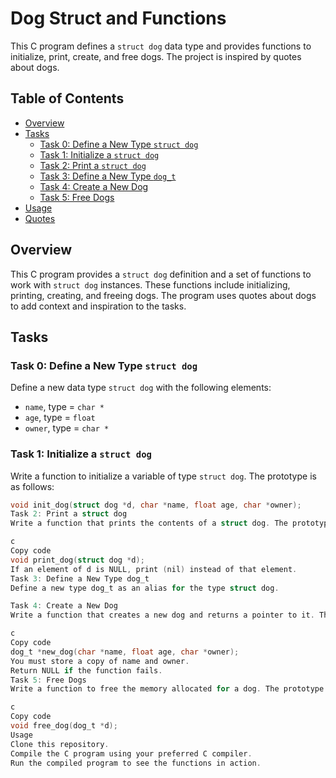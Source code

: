 # Dog Struct and Functions

This C program defines a `struct dog` data type and provides functions to initialize, print, create, and free dogs. The project is inspired by quotes about dogs.

## Table of Contents

- [Overview](#overview)
- [Tasks](#tasks)
  - [Task 0: Define a New Type `struct dog`](#task-0-define-a-new-type-struct-dog)
  - [Task 1: Initialize a `struct dog`](#task-1-initialize-a-struct-dog)
  - [Task 2: Print a `struct dog`](#task-2-print-a-struct-dog)
  - [Task 3: Define a New Type `dog_t`](#task-3-define-a-new-type-dog_t)
  - [Task 4: Create a New Dog](#task-4-create-a-new-dog)
  - [Task 5: Free Dogs](#task-5-free-dogs)
- [Usage](#usage)
- [Quotes](#quotes)

## Overview

This C program provides a `struct dog` definition and a set of functions to work with `struct dog` instances. These functions include initializing, printing, creating, and freeing dogs. The program uses quotes about dogs to add context and inspiration to the tasks.

## Tasks

### Task 0: Define a New Type `struct dog`

Define a new data type `struct dog` with the following elements:

- `name`, type = `char *`
- `age`, type = `float`
- `owner`, type = `char *`

### Task 1: Initialize a `struct dog`

Write a function to initialize a variable of type `struct dog`. The prototype is as follows:

```c
void init_dog(struct dog *d, char *name, float age, char *owner);
Task 2: Print a struct dog
Write a function that prints the contents of a struct dog. The prototype is as follows:

c
Copy code
void print_dog(struct dog *d);
If an element of d is NULL, print (nil) instead of that element.
Task 3: Define a New Type dog_t
Define a new type dog_t as an alias for the type struct dog.

Task 4: Create a New Dog
Write a function that creates a new dog and returns a pointer to it. The prototype is as follows:

c
Copy code
dog_t *new_dog(char *name, float age, char *owner);
You must store a copy of name and owner.
Return NULL if the function fails.
Task 5: Free Dogs
Write a function to free the memory allocated for a dog. The prototype is as follows:

c
Copy code
void free_dog(dog_t *d);
Usage
Clone this repository.
Compile the C program using your preferred C compiler.
Run the compiled program to see the functions in action.